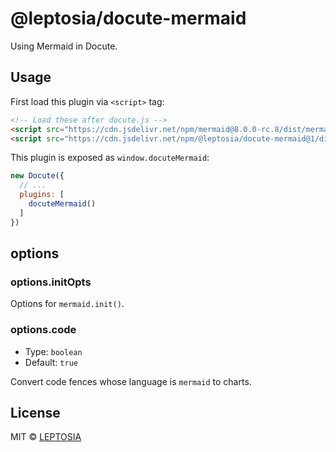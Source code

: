 # @leptosia/docute-mermaid

Using Mermaid in Docute.

## Usage

First load this plugin via `<script>` tag:

```html
<!-- Load these after docute.js -->
<script src="https://cdn.jsdelivr.net/npm/mermaid@8.0.0-rc.8/dist/mermaid.min.js"></script>
<script src="https://cdn.jsdelivr.net/npm/@leptosia/docute-mermaid@1/dist/index.min.js"></script>
```

This plugin is exposed as `window.docuteMermaid`:

```js
new Docute({
  // ...
  plugins: [
    docuteMermaid()
  ]
})
```

## options

### options.initOpts

Options for `mermaid.init()`.

### options.code

- Type: `boolean`
- Default: `true`

Convert code fences whose language is `mermaid` to charts.

## License

MIT &copy; [LEPTOSIA](https://leptosia.org)